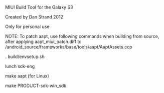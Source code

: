 MIUI Build Tool for the Galaxy S3

Created by Dan Strand 2012

Only for personal use

NOTE: To patch aapt, use following commands when building from source, after applying aapt_miui_patch.diff to /android_source/frameworks/base/tools/aapt/AaptAssets.ccp

. build/envsetup.sh

lunch sdk-eng

make aapt (for Linux)

make PRODUCT-sdk-win_sdk
